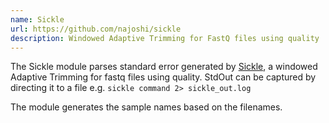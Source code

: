 ```yaml
---
name: Sickle
url: https://github.com/najoshi/sickle
description: Windowed Adaptive Trimming for FastQ files using quality
---
```


The Sickle module parses standard error generated by
[Sickle](https://github.com/najoshi/sickle), a
windowed Adaptive Trimming for fastq files using quality. StdOut can be captured by
directing it to a file e.g. `sickle command 2> sickle_out.log`

The module generates the sample names based on the filenames.
